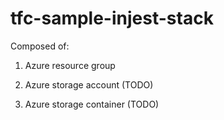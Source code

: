 # tfc-sample-injest-stack

Composed of:

1. Azure resource group

2. Azure storage account (TODO)

3. Azure storage container (TODO)
